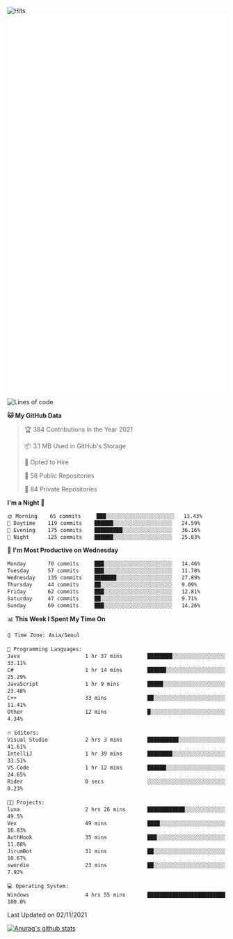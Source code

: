 ![Hits](https://hits.seeyoufarm.com/api/count/incr/badge.svg?url=https%3A%2F%2Fgithub.com%2Fkokose1234&count_bg=%2379C83D&title_bg=%23555555&icon=apple.svg&icon_color=%23E7E7E7&title=hits&edge_flat=false)
<br/>
![Metrics](https://github.com/kokose1234/kokose1234/blob/main/github-metrics.svg)

<!--START_SECTION:waka-->
![Lines of code](https://img.shields.io/badge/From%20Hello%20World%20I%27ve%20Written-11.7%20million%20lines%20of%20code-blue)

**🐱 My GitHub Data** 

> 🏆 384 Contributions in the Year 2021
 > 
> 📦 3.1 MB Used in GitHub's Storage 
 > 
> 💼 Opted to Hire
 > 
> 📜 58 Public Repositories 
 > 
> 🔑 84 Private Repositories  
 > 
**I'm a Night 🦉** 

```text
🌞 Morning    65 commits     ███░░░░░░░░░░░░░░░░░░░░░░   13.43% 
🌆 Daytime    119 commits    ██████░░░░░░░░░░░░░░░░░░░   24.59% 
🌃 Evening    175 commits    █████████░░░░░░░░░░░░░░░░   36.16% 
🌙 Night      125 commits    ██████░░░░░░░░░░░░░░░░░░░   25.83%

```
📅 **I'm Most Productive on Wednesday** 

```text
Monday       70 commits     ███░░░░░░░░░░░░░░░░░░░░░░   14.46% 
Tuesday      57 commits     ███░░░░░░░░░░░░░░░░░░░░░░   11.78% 
Wednesday    135 commits    ███████░░░░░░░░░░░░░░░░░░   27.89% 
Thursday     44 commits     ██░░░░░░░░░░░░░░░░░░░░░░░   9.09% 
Friday       62 commits     ███░░░░░░░░░░░░░░░░░░░░░░   12.81% 
Saturday     47 commits     ██░░░░░░░░░░░░░░░░░░░░░░░   9.71% 
Sunday       69 commits     ███░░░░░░░░░░░░░░░░░░░░░░   14.26%

```


📊 **This Week I Spent My Time On** 

```text
⌚︎ Time Zone: Asia/Seoul

💬 Programming Languages: 
Java                     1 hr 37 mins        ████████░░░░░░░░░░░░░░░░░   33.11% 
C#                       1 hr 14 mins        ██████░░░░░░░░░░░░░░░░░░░   25.29% 
JavaScript               1 hr 9 mins         █████░░░░░░░░░░░░░░░░░░░░   23.48% 
C++                      33 mins             ██░░░░░░░░░░░░░░░░░░░░░░░   11.41% 
Other                    12 mins             █░░░░░░░░░░░░░░░░░░░░░░░░   4.34%

🔥 Editors: 
Visual Studio            2 hrs 3 mins        ██████████░░░░░░░░░░░░░░░   41.61% 
IntelliJ                 1 hr 39 mins        ████████░░░░░░░░░░░░░░░░░   33.51% 
VS Code                  1 hr 12 mins        ██████░░░░░░░░░░░░░░░░░░░   24.65% 
Rider                    0 secs              ░░░░░░░░░░░░░░░░░░░░░░░░░   0.23%

🐱‍💻 Projects: 
luna                     2 hrs 26 mins       ████████████░░░░░░░░░░░░░   49.5% 
Vex                      49 mins             ████░░░░░░░░░░░░░░░░░░░░░   16.83% 
AuthHook                 35 mins             ███░░░░░░░░░░░░░░░░░░░░░░   11.88% 
JirumBot                 31 mins             ██░░░░░░░░░░░░░░░░░░░░░░░   10.67% 
swordie                  23 mins             ██░░░░░░░░░░░░░░░░░░░░░░░   7.92%

💻 Operating System: 
Windows                  4 hrs 55 mins       █████████████████████████   100.0%

```


 Last Updated on 02/11/2021
<!--END_SECTION:waka-->

[![Anurag's github stats](https://github-readme-stats.vercel.app/api?username=kokose1234&theme=dracula)](https://github.com/anuraghazra/github-readme-stats)



	
